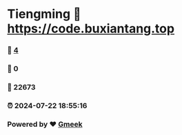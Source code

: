 # Tiengming :link: https://code.buxiantang.top 
### :page_facing_up: [4](https://code.buxiantang.top/tag.html) 
### :speech_balloon: 0 
### :hibiscus: 22673 
### :alarm_clock: 2024-07-22 18:55:16 
### Powered by :heart: [Gmeek](https://github.com/Meekdai/Gmeek)
